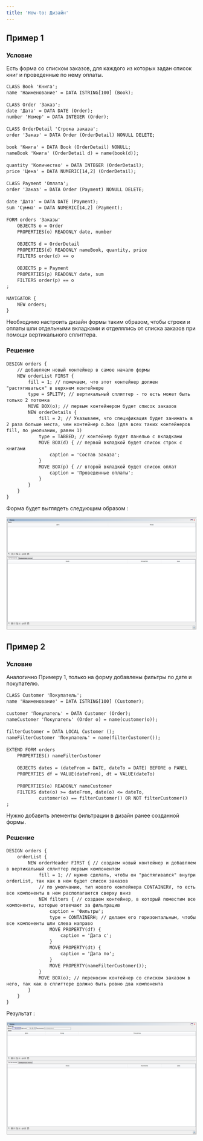 ```yaml
---
title: 'How-to: Дизайн'
---
```


## Пример 1

### Условие

Есть форма со списком заказов, для каждого из которых задан список книг и проведенные по нему оплаты.

```lsf
CLASS Book 'Книга';
name 'Наименование' = DATA ISTRING[100] (Book);

CLASS Order 'Заказ';
date 'Дата' = DATA DATE (Order);
number 'Номер' = DATA INTEGER (Order);

CLASS OrderDetail 'Строка заказа';
order 'Заказ' = DATA Order (OrderDetail) NONULL DELETE;

book 'Книга' = DATA Book (OrderDetail) NONULL;
nameBook 'Книга' (OrderDetail d) = name(book(d));

quantity 'Количество' = DATA INTEGER (OrderDetail);
price 'Цена' = DATA NUMERIC[14,2] (OrderDetail);

CLASS Payment 'Оплата';
order 'Заказ' = DATA Order (Payment) NONULL DELETE;

date 'Дата' = DATA DATE (Payment);
sum 'Сумма' = DATA NUMERIC[14,2] (Payment);

FORM orders 'Заказы'
    OBJECTS o = Order
    PROPERTIES(o) READONLY date, number

    OBJECTS d = OrderDetail
    PROPERTIES(d) READONLY nameBook, quantity, price
    FILTERS order(d) == o

    OBJECTS p = Payment
    PROPERTIES(p) READONLY date, sum
    FILTERS order(p) == o
;

NAVIGATOR {
    NEW orders;
}
```

Необходимо настроить дизайн формы таким образом, чтобы строки и оплаты шли отдельными вкладками и отделялись от списка заказов при помощи вертикального сплиттера.

### Решение

```lsf
DESIGN orders {
    // добавляем новый контейнер в самое начало формы
    NEW orderList FIRST {
        fill = 1; // помечаем, что этот контейнер должен "растягиваться" в верхнем контейнере
        type = SPLITV; // вертикальный сплиттер - то есть может быть только 2 потомка
        MOVE BOX(o); // первым контейнером будет список заказов
        NEW orderDetails {
            fill = 2; // Указываем, что спецификация будет занимать в 2 раза больше места, чем контейнер o.box (для всех таких контейнеров fill, по умолчанию, равен 1)
            type = TABBED; // контейнер будет панелью с вкладками
            MOVE BOX(d) { // первой вкладкой будет список строк с книгами
                caption = 'Состав заказа';
            }
            MOVE BOX(p) { // второй вкладкой будет список оплат
                caption = 'Проведенные оплаты';
            }
        }
    }
}
```

Форма будет выглядеть следующим образом :

![](attachments/36307439/46367472.png)

## Пример 2

### Условие

Аналогично Примеру 1, только на форму добавлены фильтры по дате и покупателю.

```lsf
CLASS Customer 'Покупатель';
name 'Наименование' = DATA ISTRING[100] (Customer);

customer 'Покупатель' = DATA Customer (Order);
nameCustomer 'Покупатель' (Order o) = name(customer(o));

filterCustomer = DATA LOCAL Customer ();
nameFilterCustomer 'Покупатель' = name(filterCustomer());

EXTEND FORM orders
    PROPERTIES() nameFilterCustomer

    OBJECTS dates = (dateFrom = DATE, dateTo = DATE) BEFORE o PANEL
    PROPERTIES df = VALUE(dateFrom), dt = VALUE(dateTo)

    PROPERTIES(o) READONLY nameCustomer
    FILTERS date(o) >= dateFrom, date(o) <= dateTo,
            customer(o) == filterCustomer() OR NOT filterCustomer()
;
```

Нужно добавить элементы фильтрации в дизайн ранее созданной формы.

### Решение

```lsf
DESIGN orders {
    orderList {
        NEW orderHeader FIRST { // создаем новый контейнер и добавляем в вертикальный сплиттер первым компонентом
            fill = 1; // нужно сделать, чтобы он "растягивался" внутри orderList, так как в нем будет список заказов
            // по умолчанию, тип нового контейнера CONTAINERV, то есть все компоненты в нем располагаются сверху вниз
            NEW filters { // создаем контейнер, в который поместим все компоненты, которые отвечают за фильтрацию
                caption = 'Фильтры';
                type = CONTAINERH; // делаем его горизонтальным, чтобы все компоненты шли слева направо
                MOVE PROPERTY(df) {
                    caption = 'Дата с';
                }
                MOVE PROPERTY(dt) {
                    caption = 'Дата по';
                }
                MOVE PROPERTY(nameFilterCustomer());
            }
            MOVE BOX(o); // переносим контейнер со списком заказом в него, так как в сплиттере должно быть ровно два компонента
        }
    }
}
```

Результат :

![](attachments/36307439/46367474.png)
